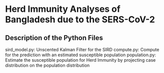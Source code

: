 # Herd Immunity Analyses of Bangladesh due to the SERS-CoV-2

## Description of the Python Files
sird_model.py: Unscented Kalman Filter for the SIRD
compute.py: Compute for the prediction with an estimated susceptible population
population.py: Estimate the susceptible population for Herd Immunity by projecting case distribution on the population distribution

